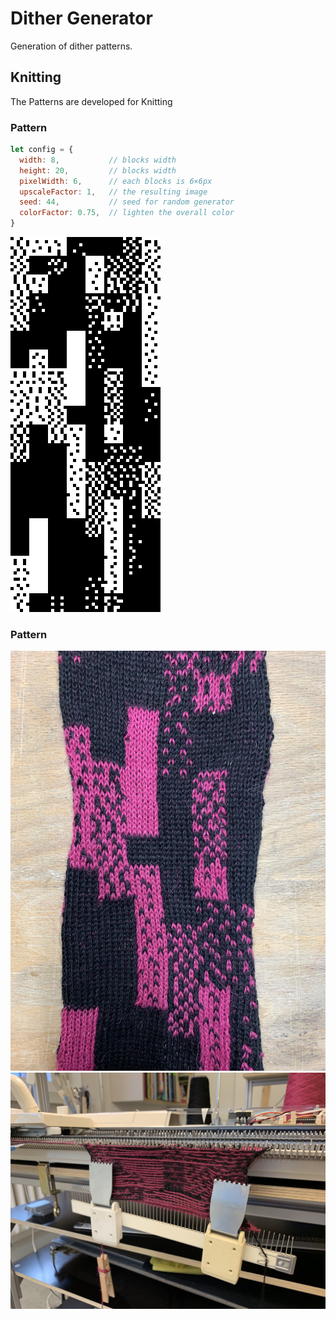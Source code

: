 # Dither Generator
Generation of dither patterns.

## Knitting
The Patterns are developed for Knitting

### Pattern
```js
let config = {
  width: 8,           // blocks width
  height: 20,         // blocks width
  pixelWidth: 6,      // each blocks is 6×6px
  upscaleFactor: 1,   // the resulting image
  seed: 44,           // seed for random generator
  colorFactor: 0.75,  // lighten the overall color
}
```

![](./docs/example/photo_upscale.png)

### Pattern
![](./docs/example/IMG_3133.jpg)
![](./docs/example/IMG_9221.jpg)
